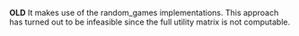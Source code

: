 **OLD**
It makes use of the random_games implementations.
This approach has turned out to be infeasible since the full utility matrix is not computable.